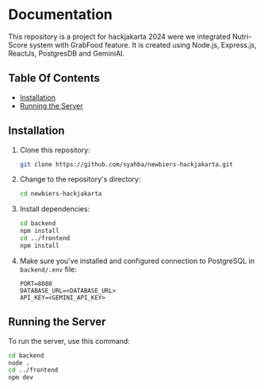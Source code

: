 # Documentation

This repository is a project for hackjakarta 2024 were we integrated Nutri-Score system with GrabFood feature. It is created using Node.js, Express.js, ReactJs, PostgresDB and GeminiAI.

## Table Of Contents

- [Installation](#installation)
- [Running the Server](#running-the-server)

## Installation

1. Clone this repository:

   ```bash
   git clone https://github.com/syahba/newbiers-hackjakarta.git
   ```

2. Change to the repository's directory:

   ```bash
   cd newbiers-hackjakarta
   ```

3. Install dependencies:

   ```bash
   cd backend
   npm install
   cd ../frontend
   npm install
   ```

4. Make sure you've installed and configured connection to PostgreSQL in `backend/.env` file:
   ```
   PORT=8080
   DATABASE_URL=<DATABASE_URL>
   API_KEY=<GEMINI_API_KEY>
   ```

## Running the Server

To run the server, use this command:

```bash
cd backend
node .
cd ../frontend
npm dev
```
